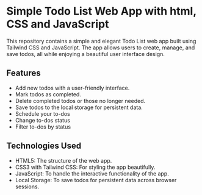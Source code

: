 # Simple Todo List Web App with html, CSS and JavaScript

This repository contains a simple and elegant Todo List web app built using Tailwind CSS and JavaScript. The app allows users to create, manage, and save todos, all while enjoying a beautiful user interface design.

## Features

- Add new todos with a user-friendly interface.
- Mark todos as completed.
- Delete completed todos or those no longer needed.
- Save todos to the local storage for persistent data.
- Schedule your to-dos
- Change to-dos status
- Filter to-dos by status


## Technologies Used

- HTML5: The structure of the web app.
- CSS3 with Tailwind CSS: For styling the app beautifully.
- JavaScript: To handle the interactive functionality of the app.
- Local Storage: To save todos for persistent data across browser sessions.
